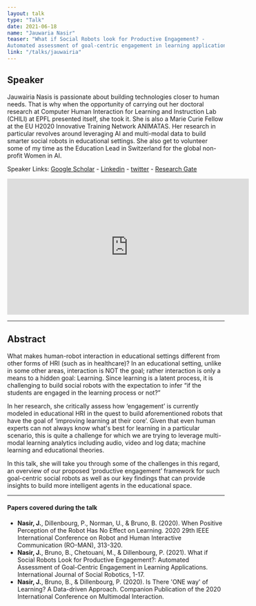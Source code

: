 ```yaml
---
layout: talk
type: "Talk"
date: 2021-06-18
name: "Jauwaria Nasir"
teaser: "What if Social Robots look for Productive Engagement? -
Automated assessment of goal-centric engagement in learning applications"
link: "/talks/jauwairia"
---
```

## Speaker

Jauwairia Nasis is passionate about building technologies closer to human needs. That is why when the opportunity of carrying out her doctoral research at Computer Human Interaction for Learning and Instruction Lab (CHILI) at EPFL presented itself, she took it. She is also a Marie Curie Fellow at the EU H2020 Innovative Training Network ANIMATAS. Her research in particular revolves around leveraging AI and multi-modal data to build smarter social robots in educational settings. She also get to volunteer some of my time as the Education Lead in Switzerland for the global non-profit Women in AI.  



Speaker Links: [Google Scholar](https://scholar.google.ch/citations?user=y9CqzOMAAAAJ&hl=en) - [Linkedin](https://www.linkedin.com/in/jauwairia-nasir-4240a339/) - [twitter](https://twitter.com/jauwairia_nasir) - [Research Gate](https://www.researchgate.net/profile/Jauwairia-Nasir)

<iframe width="560" height="315" src="https://www.youtube.com/embed/iQD0M65-NHs" title="YouTube video player" frameborder="0" allow="accelerometer; autoplay; clipboard-write; encrypted-media; gyroscope; picture-in-picture" allowfullscreen></iframe>

---

## Abstract
What makes human-robot interaction in educational
 settings different from other forms of HRI (such as in healthcare)? In an educational setting, unlike in some other areas, interaction is NOT the goal; rather interaction is only a means to a hidden goal: Learning. Since learning is a latent process, it is challenging to build social robots with the expectation to infer “if the students are engaged in the learning process or not?”

In her research, she critically assess how ‘engagement’ is currently modeled in educational HRI in the quest to build aforementioned robots that have the goal of ‘improving learning at their core’. Given that even human experts can not always know what's best for learning in a particular scenario, this is quite a challenge for which we are trying to leverage multi-modal learning analytics including audio, video and log data; machine learning and educational theories. 

In this talk, she will take you through some of the challenges in this regard, an overview of our proposed ‘productive engagement’ framework for such goal-centric social robots as well as our key findings that can provide insights to build more intelligent agents in the educational space. 

---

#### Papers covered during the talk
* **Nasir, J.**, Dillenbourg, P., Norman, U., & Bruno, B. (2020). When Positive Perception of the Robot Has No Effect on Learning. 2020 29th IEEE International Conference on Robot and Human Interactive Communication (RO-MAN), 313-320.
* **Nasir, J.**, Bruno, B., Chetouani, M., & Dillenbourg, P. (2021). What if Social Robots Look for Productive Engagement?: Automated Assessment of Goal-Centric Engagement in Learning Applications. International Journal of Social Robotics, 1-17.
* **Nasir, J.**, Bruno, B., & Dillenbourg, P. (2020). Is There 'ONE way' of Learning? A Data-driven Approach. Companion Publication of the 2020 International Conference on Multimodal Interaction.
